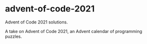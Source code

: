 # advent-of-code-2021
Advent of Code 2021 solutions.

A take on Advent of Code 2021, an Advent calendar of programming puzzles.
